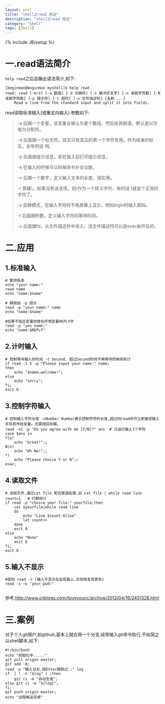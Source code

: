 ```yaml
---
layout: post
title: "shell之read 用法"
description: "shell之read 用法"
category: "Shell"
tags: [Shell]
---
```

{% include JB/setup %}
<h1>一.read语法简介</h1>

<p><code>help read</code>之后会蹦出语法简介,如下:</p>

<pre><code>[beginman@beginman myshell]$ help read
read: read [-ers] [-a 数组] [-d 分隔符] [-i 缓冲区文字] [-n 读取字符数] [-N 读取字符数] [-p 提示符] [-t 超时] [-u 文件描述符] [名称 ...]
    Read a line from the standard input and split it into fields.
</code></pre>

<!--more-->

<p>read读取标准输入(或重定向输入).参数如下:</p>

<blockquote>
  <p>-a 后跟一个变量，该变量会被认为是个数组，然后给其赋值，默认是以空格为分割符。</p>
  
  <p>-d 后面跟一个标志符，其实只有其后的第一个字符有用，作为结束的标志，会举例说  明。</p>
  
  <p>-p 后面跟提示信息，即在输入前打印提示信息。</p>
  
  <p>-e 在输入的时候可以时候命令补全功能。</p>
  
  <p>-n 后跟一个数字，定义输入文本的长度，很实用。</p>
  
  <p>-r 屏蔽\，如果没有该选项，则\作为一个转义字符，有的话 \就是个正常的字符了。</p>
  
  <p>-s 安静模式，在输入字符时不再屏幕上显示，例如login时输入密码。</p>
  
  <p>-t 后面跟秒数，定义输入字符的等待时间。</p>
  
  <p>-u 后面跟fd，从文件描述符中读入，该文件描述符可以是exec新开启的。</p>
</blockquote>

<h1>二.应用</h1>

<h2>1.标准输入</h2>

<pre><code># 繁琐版本
echo "your name:"
read name
echo "name:$name"

# 精简版 -p 提示
read -p "your name:" name
echo "name:$name"

#如果不指定变量则放在环境变量REPLY中
read -p "you name:"
echo "name:$REPLY"
</code></pre>

<h2>2.计时输入</h2>

<pre><code># 控制等待输入的时间 -t Second, 超过Second秒则不再等待而继续执行
if read -t 5 -p "Please input your name:" name;
then
    echo "$name,welcome!";
else
    echo "sorry";
fi;
exit 0
</code></pre>

<h2>3.控制字符输入</h2>

<pre><code># 控制输入字符长度 -nNumber Number表示控制字符的长度,超过则read命令立即接受输入并将其传给变量。无需按回车键。
read -n1 -p "Do you agree with me [Y/N]?" ans  # 只运行输入1个字符
case $ans in
Y|y)
    echo "Great!";;
N|n)
    echo "Oh No!";;
*)
    echo "Please choice Y or N";;
esac;
</code></pre>

<h2>4.读取文件</h2>

<pre><code># 读取文件,通过cat file 配合管道处理,如 cat file | while read line
count=1   # 行数统计
if read -p "choice your file:" yourfile;then
    cat $yourfile|while read line
    do
        echo "Line $count:$line"
        let count++
    done
    exit 0
else
    echo "None"
    exit 0
fi;
exit 0
</code></pre>

<h2>5.输入不显示</h2>

<pre><code>#密码 read -s (输入不显示在监视器上,实则改变背景色)
read -s -p "your pwd:"
</code></pre>

<p><img src="http://photocdn.sohu.com/20110429/Img306684641.jpg" alt="" /></p>

<p>参考:<a href="http://www.cnblogs.com/iloveyoucc/archive/2012/04/16/2451328.html">http://www.cnblogs.com/iloveyoucc/archive/2012/04/16/2451328.html</a></p>

<h1>三.案例</h1>

<p>对于个人git用户,如github,基本上就应用一个分支,经常输入git命令执行,不如简之以shell脚本,如下:</p>

<pre><code>#!/bin/bash
echo "初始化中....."
git pull origin master;
git add -A;
read -p "输入日志,按Enter键跳过 :" log
if  [ ! -n "$log" ] ;then
    git ci -m "自动生成";
else git ci -m "${log}";
fi;
git push origin master;
echo "远程推送完成"
</code></pre>
